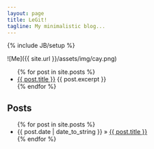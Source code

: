 ```yaml
---
layout: page
title: LeGit!
tagline: My minimalistic blog...
---
```

{% include JB/setup %}

![Me]({{ site.url }}/assets/img/cay.png)

<ul>
  {% for post in site.posts %}
    <li>
      <a href="{{ post.url }}">{{ post.title }}</a>
      {{ post.excerpt }}
    </li>
  {% endfor %}
</ul>
    
## Posts

<div class="well">
	<ul class="posts">
	  {% for post in site.posts %}
	    <li><span>{{ post.date | date_to_string }}</span> &raquo; <a href="{{ BASE_PATH }}{{ post.url }}">{{ post.title }}</a></li>
	  {% endfor %}
	</ul>
</div>



